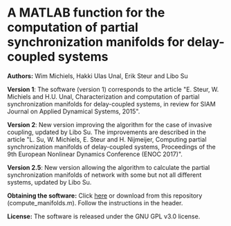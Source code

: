 # A MATLAB function for the computation of partial synchronization manifolds for delay-coupled systems

**Authors:** Wim Michiels, Hakki Ulas Unal, Erik Steur and Libo Su 

**Version 1**: The software (version 1) corresponds to the article "E. Steur, W. Michiels and H.U. Unal, Characterization and computation of partial synchronization manifolds for delay-coupled systems, in review for SIAM Journal on Applied Dynamical Systems, 2015". 

**Version 2**: New version improving the algorithm for the case of invasive coupling, updated by Libo Su. The improvements are described in the article "L. Su, W. Michiels, E. Steur and H. Nijmeijer, Computing partial synchronization manifolds of delay-coupled systems, Proceedings of the 9th European Nonlinear Dynamics Conference (ENOC 2017)".

**Version 2.5**: New version allowing the algorithm to calculate the partial synchronization manifolds of network with some but not all different systems, updated by Libo Su. 

**Obtaining the software:** Click [here](http://twr.cs.kuleuven.be/research/software/delay-control/manifolds) or download from this repository (compute_manifolds.m). Follow the instructions in the header. 

**License:** The software is released under the GNU GPL v3.0 license.



